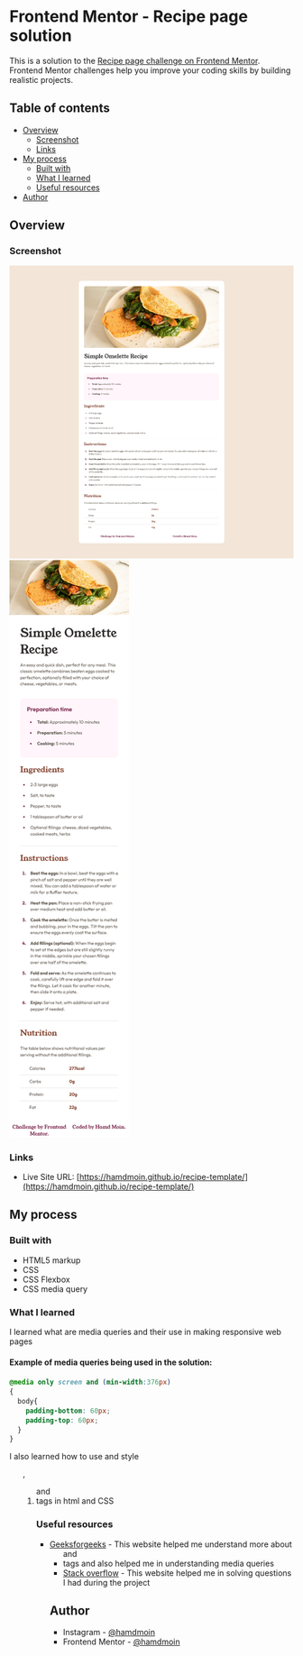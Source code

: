 # Frontend Mentor - Recipe page solution

This is a solution to the [Recipe page challenge on Frontend Mentor](https://www.frontendmentor.io/challenges/recipe-page-KiTsR8QQKm). Frontend Mentor challenges help you improve your coding skills by building realistic projects. 

## Table of contents

- [Overview](#overview)
  - [Screenshot](#screenshot)
  - [Links](#links)
- [My process](#my-process)
  - [Built with](#built-with)
  - [What I learned](#what-i-learned)
  - [Useful resources](#useful-resources)
- [Author](#author)

## Overview

### Screenshot

![Desktop](design\desktop.png)
![Mobile](design\mobile.png)

### Links

- Live Site URL: [https://hamdmoin.github.io/recipe-template/](https://hamdmoin.github.io/recipe-template/)

## My process

### Built with

- HTML5 markup
- CSS
- CSS Flexbox
- CSS media query

### What I learned

I learned what are media queries and their use in making responsive web pages 

#### Example of media queries being used in the solution:

```css
@media only screen and (min-width:376px)
{
  body{
    padding-bottom: 60px;
    padding-top: 60px;
  }
}
```

I also learned how to use and style <ul> , <ol> and <li> tags in html and CSS

### Useful resources

- [Geeksforgeeks](https://www.geeksforgeeks.org) - This website helped me understand more about <ul> and <li> tags 
and also helped me in understanding media queries
- [Stack overflow](https://www.stackoverflow.com) - This website helped me in solving questions I had during the project

## Author

- Instagram - [@hamdmoin](https://www.instagram.com/hamdmoin/)
- Frontend Mentor - [@hamdmoin](https://www.frontendmentor.io/profile/hamdmoin)